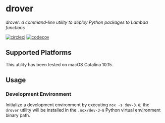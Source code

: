 # drover
*drover: a command-line utility to deploy Python packages to Lambda functions*

[![circleci](https://circleci.com/gh/jwilges/drover/tree/master.svg?style=shield)](https://circleci.com/gh/jwilges/drover/tree/master)
[![codecov](https://codecov.io/gh/jwilges/drover/branch/master/graph/badge.svg)](https://codecov.io/gh/jwilges/drover/branch/master)

## Supported Platforms
This utility has been tested on macOS Catalina 10.15.

## Usage
### Development Environment
Initialize a development environment by executing `nox -s dev-3.8`; the
`drover` utility will be installed in the `.nox/dev-3-8` Python virtual
environment binary path.